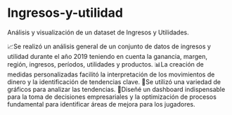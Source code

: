 # Ingresos-y-utilidad
Análisis y visualización de un dataset de Ingresos y Utilidades.

📈Se realizó un análisis general de un conjunto de datos de ingresos y utilidad durante el año 2019 teniendo en cuenta la ganancia, margen, región, ingresos, períodos, utilidades y productos.
📊⁣⁣⁣La creación de medidas personalizadas facilitó la interpretación de los movimientos de dinero y la identificación de tendencias clave. 
🦄Se utilizó una variedad de gráficos para analizar las tendencias.
🔎Diseñé un dashboard indispensable para la toma de decisiones empresariales y la optimización de procesos fundamental para identificar áreas de mejora para los jugadores.
